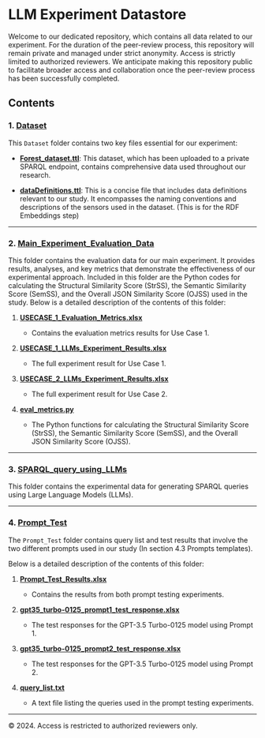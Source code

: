 # LLM Experiment Datastore
Welcome to our dedicated repository, which contains all data related to our experiment. For the duration of the peer-review process, this repository will remain private and managed under strict anonymity. Access is strictly limited to authorized reviewers. We anticipate making this repository public to facilitate broader access and collaboration once the peer-review process has been successfully completed.

## Contents

### 1. [Dataset](./Dataset/README.md)

This `Dataset` folder contains two key files essential for our experiment:

- [**Forest_dataset.ttl**](./Dataset/Forest_dataset.ttl): This dataset, which has been uploaded to a private SPARQL endpoint, contains comprehensive data used throughout our research.

- [**dataDefinitions.ttl**](./Dataset/dataDefinitions.ttl): This is a concise file that includes data definitions relevant to our study. It encompasses the naming conventions and descriptions of the sensors used in the dataset. (This is for the RDF Embeddings step)

---
### 2. [Main_Experiment_Evaluation_Data](./Main_Experiment_Evaluation_Data/README.md)

This folder contains the evaluation data for our main experiment. It provides results, analyses, and key metrics that demonstrate the effectiveness of our experimental approach. Included in this folder are the Python codes for calculating the Structural Similarity Score (StrSS), the Semantic Similarity Score (SemSS), and the Overall JSON Similarity Score (OJSS) used in the study. Below is a detailed description of the contents of this folder:

1. [**USECASE_1_Evaluation_Metrics.xlsx**](./Main_Experiment_Evaluation_Data/USECASE_1_Evaluation_Metrics.xlsx)
    - Contains the evaluation metrics results for Use Case 1.
    
2. [**USECASE_1_LLMs_Experiment_Results.xlsx**](./Main_Experiment_Evaluation_Data/USECASE_1_LLMs_Experiment_Results.xlsx)
    - The full experiment result for Use Case 1.
    
3. [**USECASE_2_LLMs_Experiment_Results.xlsx**](./Main_Experiment_Evaluation_Data/USECASE_2_LLMs_Experiment_Results.xlsx)
    - The full experiment result for Use Case 2.
    
4. [**eval_metrics.py**](./Main_Experiment_Evaluation_Data/eval_metrics.py)
    - The Python functions for calculating the Structural Similarity Score (StrSS), the Semantic Similarity Score (SemSS), and the Overall JSON Similarity Score (OJSS).

---

### 3. [SPARQL_query_using_LLMs](./SPARQL_query_using_LLMs/README.md)

This folder contains the experimental data for generating SPARQL queries using Large Language Models (LLMs).

---

### 4. [Prompt_Test](./Prompt_Test/README.md)

The `Prompt_Test` folder contains query list and test results that involve the two different prompts used in our study (In section 4.3 Prompts templates). 

Below is a detailed description of the contents of this folder:

1. [**Prompt_Test_Results.xlsx**](./Prompt_Test_Results.xlsx)
    - Contains the results from both prompt testing experiments.

2. [**gpt35_turbo-0125_prompt1_test_response.xlsx**](./gpt35_turbo-0125_prompt1_test_response.xlsx)
    - The test responses for the GPT-3.5 Turbo-0125 model using Prompt 1.

3. [**gpt35_turbo-0125_prompt2_test_response.xlsx**](./gpt35_turbo-0125_prompt2_test_response.xlsx)
    - The test responses for the GPT-3.5 Turbo-0125 model using Prompt 2.

4. [**query_list.txt**](./query_list.txt)
    - A text file listing the queries used in the prompt testing experiments.

---

© 2024. Access is restricted to authorized reviewers only.

